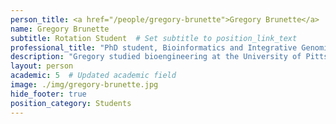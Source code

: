```yaml
---
person_title: <a href="/people/gregory-brunette">Gregory Brunette</a>
name: Gregory Brunette
subtitle: Rotation Student  # Set subtitle to position_link_text
professional_title: "PhD student, Bioinformatics and Integrative Genomics (BIG)"
description: "Gregory studied bioengineering at the University of Pittsburgh, where he also conducted research in DNA repair. He is now a PhD student in the Bioinformatics and Integrative Genomics (BIG) Program at HMS, studying genome stability and chromosomal rearrangements in the Park and Pellman labs."
layout: person
academic: 5  # Updated academic field
image: ./img/gregory-brunette.jpg
hide_footer: true
position_category: Students
---
```

